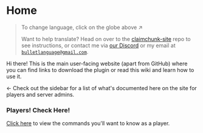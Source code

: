 # Home

> To change language, click on the globe <i class="fa fa-globe"></i> above &UpperRightArrow;
> 
> Want to help translate? Head on over to the [claimchunk-site](https://github.com/cjburkey01/claimchunk-site) repo to see instructions, or contact me via [our Discord](https://discord.gg/swW8xX665Z) or my email at [`bulletlanguage@gmail.com`](mailto:bulletlanguage@gmail.com).

Hi there! This is the main user-facing website (apart from GitHub) where you
can find links to download the plugin or read this wiki and learn how to use it.

&LeftArrow; Check out the sidebar for a list of what's documented here on the site for
players and server admins.

### Players! Check Here!

[Click here](./ForPlayers.md) to view the commands you'll want to know as a player.
